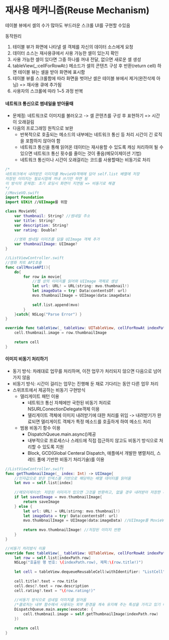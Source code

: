 # 재사용 메커니즘(Reuse Mechanism)

테이블 뷰에서 셀의 수가 많아도 부드러운 스크롤 UI를 구현할 수있음

동작원리

1. 테이블 뷰가 화면에 나타낼 셀 객체를 자신의 데이터 소스에게 요청
2. 데이터 소스는 재사용큐에서 사용 가능한 셀이 있는지 확인
3. 사용 가능한 셀이 있다면 그중 하나를 꺼내 전달, 없으면 새로운 셀 생성
4. tableView(_:cellForRowAt:) 메소드가 셀의 콘텐츠 구성 후 반환(return cell) 하면 테이블 뷰는 셀을 받아 화면에 표시함
5. 테이블 뷰를 스크롤함에 따라 화면을 벗어난 셀은 테이블 뷰에서 제거(완전삭제 아님) => 재사용 큐에 추가됨
6. 사용자의 스크롤에 따라 1~5 과정 반복



#### 네트워크 통신으로 썸네일을 받아올때 

- 문제점: 네트워크로 이미지를 불러오고 -> 셀 콘텐츠를 구성 후 표현하기 => 시간이 오래걸림
- 다음의 프로그래밍 원칙으로 보완
  - 반복적으로 호출되는 메소드의 내부에는 네트워크 통신 등 처리 시간이 긴 로직을 포함하지 않아야 함
  - 네트워크 통신을 통해 읽어온 데이터는 재사용할 수 있도록 캐싱 처리하여 될 수 있으면 네트워크 통신 횟수를 줄이는 것이 좋음(메모이제이션 기법)
  - 네트워크 통신이나 시간이 오래걸리는 코드를 사용할때는 비동기로 처리

```swift
/*
네트워크에서 내려받은 이미지를 MovieVO객체에 담아 self.list 배열에 저장
저장된 이미지는 필요시점에 꺼내 쓰기만 하면 됨
이 방식의 문제점: 초기 로딩시 화면이 지연됨 => 비동기로 해결
*/
//MovieVO.swift
import Foundation
import UIKit //UIImage를 위함

class MovieVO{
    var thumbnail: String? //썸네일 주소
    var title: String?
    var description: String?
    var rating: Double?
    
    //영화 썸네일 이미즈를 담을 UIImage 객체 추가
    var thumbnailImage: UIImage?
}

//ListViewController.swift
//영화 차트 API호출
func callMovieAPI(){
    do{
        for row in movie{
            //웹 상의 이미지를 읽어와 UIImage 객체로 생성
            let url: URL! = URL(string: mvo.thumbnail!)
            let imageData = try! Data(contentsOf: url)
            mvo.thumbnailImage = UIImage(data:imageData)
            
            self.list.append(mvo)
        } 
    }catch{ NSLog("Parse Error") }
}

override func tableView(_ tableView: UITableView, cellForRowAt indexPath: IndexPath) -> UITableViewCell{
    cell.thumbnail.image = row.thumbnailImage
    
    return cell
}
```



#### 이미지 비동기 처리하기

- 동기 방식: 차례대로 업무를 처리하며, 이전 업무가 처리되지 않으면 다음으로 넘어가지 않음
- 비동기 방식: 시간이 걸리는 업무는 진행해 둔 채로 기다리는 동안 다른 업무 처리
- 스위프트에서 제공하는 비동기 구현방식
  - 델리게이트 패턴 이용
    - 네트워크 통신 자체에만 국한된 비동기 처리로 NSURLConectionDelegate객체 이용
    - 델리게이트 객체에 이미지 내려받기에 대한 처리를 위임 -> 내려받기가 완료되면 델리게이트 객체가 특정 메소드를 호출하게 하여 메소드 처리
  - 범용 비동기 함수 이용
    - DispatchQueue.main.async()제공
    - 내부적으로 프로세스나 스레드에 직접 접근하지 않고도 비동기 방식으로 처리할 수 있도록 지원
    - Block, GCD(Global Centeral Dispatch, 애플에서 개발한 병렬처리, 스레드 풀에 기반한 비동기 처리기술)를 이용

```swift
//ListViewController.swift
func getThumbnailImage(_ index: Int) -> UIImage{
    //인자값으로 받은 인덱스를 기반으로 해당하는 배열 데이터를 읽어옴
    let mvo = self.list[index]
    
    //메모이제이션: 저장된 이미지가 있으면 그것을 반환하고, 없을 경우 내려받아 저장한 후 반환
    if let savedImage = mvo.thumbnailImage{
        return saveImage
    } else {
        let url: URL! = URL(stirng: mvo.thumbnail!)
        let imageData = try! Data(contentsOf: url)
        mvo.thumbnailImage = UIImage(data:imageData) //UIImage를 MovieVO 객체에 우선 저장
        
        return mvo.thumbnailImage! //저장된 이미지 반환
    }
}

//비동기 처리방식 이용
override func tableView(_ tableView: UITableView, cellForRowAt indexPath: IndexPath) -> UITableViewCell{
    let row = self.list[indexPath.row]
    NSLog("호출된 행 번호: \(indexPath.row), 제목:\(row.title!)")
    
    let cell = tableView.dequeueReusableCell(withIdentifier: "ListCell") as! MovieCell
    
    cell.title?.text = row.title
    cell.desc?.text = row.description
    cell.rating?.text = "\(row.rating!)"
    
    //비동기 방식으로 섬네일 이미지를 읽어옴
    /*클로저는 내부 함수에서 사용되는 외부 환경을 계속 유지해 주는 특성을 가지고 있기 때문에 cell객체가 제거되지 않고 계속 유지될 수 있어 비동기함수에서 이용됨(execute)*/
    DispatchQueue.main.async(execute: {
        cell.thumbnail.image = self.getThumbnailImage(indexPath.row)
    })
    
    return cell
}
```

